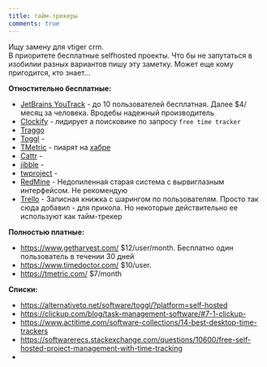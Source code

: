 ```yaml
---
title: тайм-трекеры
comments: true
---
```


Ищу замену для vtiger crm.  
В приоритете бесплатные selfhosted проекты. Что бы не запутаться в изобилии разных вариантов пишу эту заметку. Может еще кому пригодится, кто знает...

**Отностительно бесплатные:**
- [JetBrains YouTrack](https://www.jetbrains.com/youtrack/download/download-thanks.html?platform=zip) - до 10 пользователей бесплатная. Далее $4/месяц за человека. Вродебы надежный производитель
- [Clockify](https://clockify.me) - лидирует а поисковике по запросу ```free time tracker```
- [Traggo](https://traggo.net/install/)
- [Toggl](https://toggl.com/) - 
- [TMetric](https://tmetric.com/) - пиарят на [хабре](https://habr.com/ru/post/297934/)
- [Cattr](https://cattr.app/) - 
- [jibble](https://www.jibble.io/pricing) - 
- [twproject](https://twproject.com/) - 
- [RedMine](#) - Недопиленная старая система с вырвиглазным интерфейсом. Не рекомендую
- [Trello](#) - Записная книжка с шарингом по пользователям. Просто так сюда добавил - для прикола. Но некоторые действительно ее используют как тайм-трекер


**Полностью платные:**
- <https://www.getharvest.com/> $12/user/month. Бесплатно один пользователь в течении 30 дней 
- <https://www.timedoctor.com/> $10/user. 
- <https://tmetric.com/> $7/month

**Списки:**
- <https://alternativeto.net/software/toggl/?platform=self-hosted>
- <https://clickup.com/blog/task-management-software/#7-1-clickup->
- <https://www.actitime.com/software-collections/14-best-desktop-time-trackers>
- <https://softwarerecs.stackexchange.com/questions/10600/free-self-hosted-project-management-with-time-tracking>
- 


